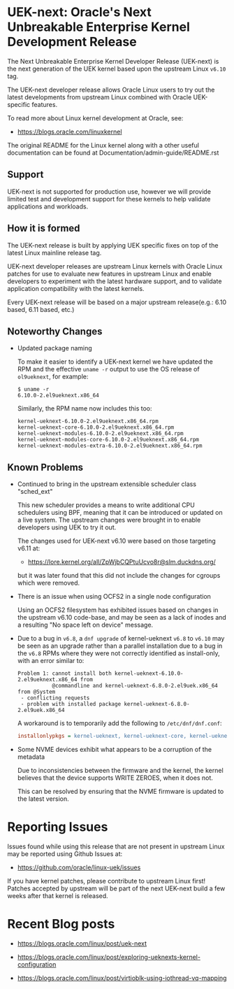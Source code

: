 UEK-next: Oracle's Next Unbreakable Enterprise Kernel Development Release
=========================================================================

The Next Unbreakable Enterprise Kernel Developer Release (UEK-next) is the
next generation of the UEK kernel based upon the upstream Linux `v6.10` tag.

The UEK-next developer release allows Oracle Linux users to try out the latest
developments from upstream Linux combined with Oracle UEK-specific features.

To read more about Linux kernel development at Oracle, see:

- https://blogs.oracle.com/linuxkernel

The original README for the Linux kernel along with a other useful documentation
can be found at Documentation/admin-guide/README.rst

## Support

UEK-next is not supported for production use, however we will provide limited
test and development support for these kernels to help validate applications and
workloads.

## How it is formed

The UEK-next release is built by applying UEK specific fixes on top of the
latest Linux mainline release tag.

UEK-next developer releases are upstream Linux kernels with Oracle Linux patches
for use to evaluate new features in upstream Linux and enable developers to
experiment with the latest hardware support, and to validate application
compatibility with the latest kernels.

Every UEK-next release will be based on a major upstream release(e.g.: 6.10
based, 6.11 based, etc.)

## Noteworthy Changes

- Updated package naming

  To make it easier to identify a UEK-next kernel we have updated the RPM and
  the effective `uname -r` output to use the OS release of `ol9ueknext`, for
  example:

  ```
  $ uname -r
  6.10.0-2.el9ueknext.x86_64
  ```

  Similarly, the RPM name now includes this too:

  ```
  kernel-ueknext-6.10.0-2.el9ueknext.x86_64.rpm
  kernel-ueknext-core-6.10.0-2.el9ueknext.x86_64.rpm
  kernel-ueknext-modules-6.10.0-2.el9ueknext.x86_64.rpm
  kernel-ueknext-modules-core-6.10.0-2.el9ueknext.x86_64.rpm
  kernel-ueknext-modules-extra-6.10.0-2.el9ueknext.x86_64.rpm
  ```

## Known Problems

- Continued to bring in the upstream extensible scheduler class "sched_ext"

  This new scheduler provides a means to write additional CPU schedulers using
  BPF, meaning that it can be introduced or updated on a live system. The
  upstream changes were brought in to enable developers using UEK to try it
  out.

  The changes used for UEK-next v6.10 were based on those targeting v6.11 at:

  - https://lore.kernel.org/all/ZpWjbCQPtuUcvo8r@slm.duckdns.org/

  but it was later found that this did not include the changes for cgroups
  which were removed.

- There is an issue when using OCFS2 in a single node configuration

  Using an OCFS2 filesystem has exhibited issues based on changes in the
  upstream v6.10 code-base, and may be seen as a lack of inodes and a
  resulting "No space left on device" message.

- Due to a bug in `v6.8`, a `dnf upgrade` of kernel-ueknext `v6.8` to `v6.10` may
  be seen as an upgrade rather than a parallel installation due to a bug in
  the `v6.8` RPMs where they were not correctly identified as install-only,
  with an error similar to:

  ```
  Problem 1: cannot install both kernel-ueknext-6.10.0-2.el9ueknext.x86_64 from 
             @commandline and kernel-ueknext-6.8.0-2.el9uek.x86_64 from @System
   - conflicting requests
   - problem with installed package kernel-ueknext-6.8.0-2.el9uek.x86_64
  ```

  A workaround is to temporarily add the following to `/etc/dnf/dnf.conf`:

  ```ini
  installonlypkgs = kernel-ueknext, kernel-ueknext-core, kernel-ueknext-modules, kernel-ueknext-modules-core, kernel-ueknext-modules-extra 
  ```

- Some NVME devices exhibit what appears to be a corruption of the metadata

  Due to inconsistencies between the firmware and the kernel, the kernel
  believes that the device supports WRITE ZEROES, when it does not.

  This can be resolved by ensuring that the NVME firmware is updated to the
  latest version.

# Reporting Issues

Issues found while using this release that are not present in upstream Linux may
be reported using Github Issues at:

- https://github.com/oracle/linux-uek/issues

If you have kernel patches, please contribute to upstream Linux first! Patches
accepted by upstream will be part of the next UEK-next build a few weeks after
that kernel is released.

# Recent Blog posts

- https://blogs.oracle.com/linux/post/uek-next

- https://blogs.oracle.com/linux/post/exploring-ueknexts-kernel-configuration

- https://blogs.oracle.com/linux/post/virtioblk-using-iothread-vq-mapping
